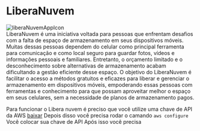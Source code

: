 # LiberaNuvem
![liberaNuvemAppIcon](https://github.com/user-attachments/assets/2959fa66-e725-4c6d-bc6b-bc4279780c73)
<br>
LiberaNuvem é uma iniciativa voltada para pessoas que enfrentam desafios com a falta de espaço de armazenamento em seus dispositivos móveis. Muitas dessas pessoas dependem do celular como principal ferramenta para comunicação e como local seguro para guardar fotos, vídeos e informações pessoais e familiares. Entretanto, o orçamento limitado e o desconhecimento sobre alternativas de armazenamento acabam dificultando a gestão eficiente desse espaço.
O objetivo do LiberaNuvem é facilitar o acesso a métodos gratuitos e eficazes para liberar e gerenciar o armazenamento em dispositivos móveis, empoderando essas pessoas com ferramentas e conhecimento para que possam aproveitar melhor o espaço em seus celulares, sem a necessidade de planos de armazenamento pagos.

Para funcionar o Libera nuvem é preciso que você utilize uma chave de API da AWS [baixar](https://docs.aws.amazon.com/cli/latest/userguide/getting-started-install.html)
Depois disso você precisa rodar o camando 
``aws configure``
Você colocar sua chave de API
Após isso você precisa
